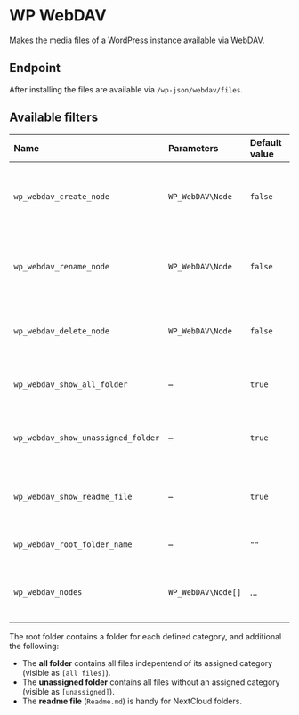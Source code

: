 # WP WebDAV
Makes the media files of a WordPress instance available via WebDAV.

## Endpoint
After installing the files are available via `/wp-json/webdav/files`.

## Available filters

| Name | Parameters | Default value | Description |
| :-- | :-- | :-- | :-- |
| `wp_webdav_create_node`  | `WP_WebDAV\Node` | `false` | Handles if the current user can create a new file or folder. |
| `wp_webdav_rename_node` | `WP_WebDAV\Node` | `false` | Handles if the current user can rename a file or folder. |
| `wp_webdav_delete_node` | `WP_WebDAV\Node` | `false` | Handles if the current user can delete a file or folder. |
| `wp_webdav_show_all_folder` | – | `true` | Handles if the __all folder__ is visible. |
| `wp_webdav_show_unassigned_folder` | – | `true` | Handles if the __unassigned folder__ is visible. |
| `wp_webdav_show_readme_file` | – | `true` | Handles if a __readme file__ is visible in the root folder. |
| `wp_webdav_root_folder_name` | – | `""`| Sets the name of the root folder. |
| `wp_webdav_nodes` | `WP_WebDAV\Node[]` | ... | Manipulate list of nodes of the passed folder. |

The root folder contains a folder for each defined category, and additional the following:
* The __all folder__ contains all files indepentend of its assigned category (visible as `[all files]`).
* The __unassigned folder__ contains all files without an assigned category (visible as `[unassigned]`).
* The __readme file__ (`Readme.md`) is handy for NextCloud folders.
